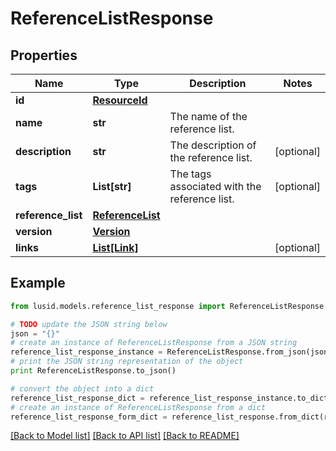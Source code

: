 # ReferenceListResponse


## Properties
Name | Type | Description | Notes
------------ | ------------- | ------------- | -------------
**id** | [**ResourceId**](ResourceId.md) |  | 
**name** | **str** | The name of the reference list. | 
**description** | **str** | The description of the reference list. | [optional] 
**tags** | **List[str]** | The tags associated with the reference list. | [optional] 
**reference_list** | [**ReferenceList**](ReferenceList.md) |  | 
**version** | [**Version**](Version.md) |  | 
**links** | [**List[Link]**](Link.md) |  | [optional] 

## Example

```python
from lusid.models.reference_list_response import ReferenceListResponse

# TODO update the JSON string below
json = "{}"
# create an instance of ReferenceListResponse from a JSON string
reference_list_response_instance = ReferenceListResponse.from_json(json)
# print the JSON string representation of the object
print ReferenceListResponse.to_json()

# convert the object into a dict
reference_list_response_dict = reference_list_response_instance.to_dict()
# create an instance of ReferenceListResponse from a dict
reference_list_response_form_dict = reference_list_response.from_dict(reference_list_response_dict)
```
[[Back to Model list]](../README.md#documentation-for-models) [[Back to API list]](../README.md#documentation-for-api-endpoints) [[Back to README]](../README.md)


